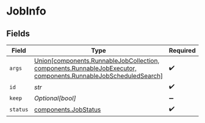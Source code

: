 # JobInfo


## Fields

| Field                                                                                                                                                | Type                                                                                                                                                 | Required                                                                                                                                             | Description                                                                                                                                          |
| ---------------------------------------------------------------------------------------------------------------------------------------------------- | ---------------------------------------------------------------------------------------------------------------------------------------------------- | ---------------------------------------------------------------------------------------------------------------------------------------------------- | ---------------------------------------------------------------------------------------------------------------------------------------------------- |
| `args`                                                                                                                                               | [Union[components.RunnableJobCollection, components.RunnableJobExecutor, components.RunnableJobScheduledSearch]](../../models/shared/runnablejob.md) | :heavy_check_mark:                                                                                                                                   | N/A                                                                                                                                                  |
| `id`                                                                                                                                                 | *str*                                                                                                                                                | :heavy_check_mark:                                                                                                                                   | N/A                                                                                                                                                  |
| `keep`                                                                                                                                               | *Optional[bool]*                                                                                                                                     | :heavy_minus_sign:                                                                                                                                   | N/A                                                                                                                                                  |
| `status`                                                                                                                                             | [components.JobStatus](../../models/shared/jobstatus.md)                                                                                             | :heavy_check_mark:                                                                                                                                   | N/A                                                                                                                                                  |